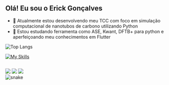 ## Olá! Eu sou o Erick Gonçalves

<!--
**elrick044/elrick044** is a ✨ _special_ ✨ repository because its `README.md` (this file) appears on your GitHub profile.

Here are some ideas to get you started:-->

- 🔭 Atualmente estou desenvolvendo meu TCC com foco em simulação computacional de nanotubos de carbono utilizando Python
- 🌱 Estou estudando ferramenta como ASE, Kwant, DFTB+ para python e aperfeiçoando meu conhecimentos em Flutter
<!--- 👯 I’m looking to collaborate on ...
- 🤔 I’m looking for help with ...
 - 💬 Ask me about ... 
- 📫 Como me encontrar: erickkgsbr@gmail.com  
<!--- ⚡ Fun fact: ...-->
![Top Langs](https://github-readme-stats.vercel.app/api/top-langs/?username=elrick044&layout=compact&theme=dracula)

[![My Skills](https://skillicons.dev/icons?i=flutter,cs,java,python,nodejs,unity,mysql,scikitlearn,arduino)](https://skillicons.dev)

##

<div> 
  <a href="mailto:erickkgsbr@gmail.com" target="_blank"><img src="https://img.shields.io/badge/Gmail-D14836?style=for-the-badge&logo=gmail&logoColor=white"></a>
  <a href="https://www.linkedin.com/in/erickgs-dev/" target="_blank"><img src="https://img.shields.io/badge/-LinkedIn-%230077B5?style=for-the-badge&logo=linkedin&logoColor=white" target="_blank"></a>
  <a href="https://wa.me/5546999029618" target="_blank"><img src="https://img.shields.io/badge/WhatsApp-25D366?style=for-the-badge&logo=whatsapp&logoColor=white"></a>
</div>

<picture>
  <source media="(prefers-color-scheme: dark)" srcset="dist/github-snake-dark.svg" />
  <source media="(prefers-color-scheme: light)" srcset="dist/github-snake.svg" />
  <img alt="snake" src="dist/github-snake.svg" />
</picture>
